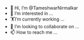 - 👋 Hi, I’m @TameshwarNirmalkar
- 👀 I’m interested in ...
- 🏋️‍I’m currently working ...
- 💞️ I’m looking to collaborate on ...
- 📫 How to reach me ...

<!---
TameshwarNirmalkar/TameshwarNirmalkar is a ✨ special ✨ repository because its `README.md` (this file) appears on your GitHub profile.
You can click the Preview link to take a look at your changes.
--->
